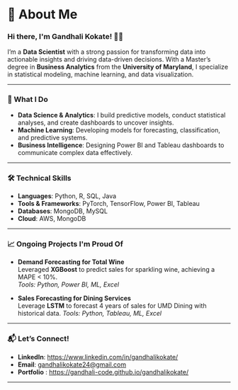 # 👋 About Me

### Hi there, I'm Gandhali Kokate! 👩‍💻

I’m a **Data Scientist** with a strong passion for transforming data into actionable insights and driving data-driven decisions. With a Master’s degree in **Business Analytics** from the **University of Maryland**, I specialize in statistical modeling, machine learning, and data visualization.

---

### 🚀 What I Do
- **Data Science & Analytics**: I build predictive models, conduct statistical analyses, and create dashboards to uncover insights.
- **Machine Learning**: Developing models for forecasting, classification, and predictive systems.
- **Business Intelligence**: Designing Power BI and Tableau dashboards to communicate complex data effectively.

---

### 🛠️ Technical Skills
- **Languages**: Python, R, SQL, Java
- **Tools & Frameworks**: PyTorch, TensorFlow, Power BI, Tableau
- **Databases**: MongoDB, MySQL
- **Cloud**: AWS, MongoDB 

---

### 📈 Ongoing Projects I'm Proud Of
- **Demand Forecasting for Total Wine**  
  Leveraged **XGBoost** to predict sales for sparkling wine, achieving a MAPE < 10%.  
  _Tools: Python, Power BI, ML, Excel_


- **Sales Forecasting for Dining Services**  
  Leverage **LSTM** to forecast 4 years of sales for UMD Dining with historical data.
  _Tools: Python, Tableau, ML, Excel_

---

### 📬 Let’s Connect!
- **LinkedIn**: https://www.linkedin.com/in/gandhalikokate/
- **Email**: [gandhalikokate24@gmail.com](mailto:gandhalikokate24@gmail.com)
- **Portfolio** : https://gandhali-code.github.io/gandhalikokate/

---
